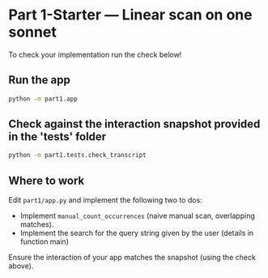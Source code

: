 # Part 1-Starter — Linear scan on one sonnet

To check your implementation run the check below!

## Run the app

```bash
python -m part1.app
```

## Check against the interaction snapshot provided in the 'tests' folder

```bash
python -m part1.tests.check_transcript
```

## Where to work

Edit `part1/app.py` and implement the following two to dos:
- Implement `manual_count_occurrences` (naive manual scan, overlapping matches).
- Implement the search for the query string given by the user (details in function main)

Ensure the interaction of your app matches the snapshot (using the check above).
